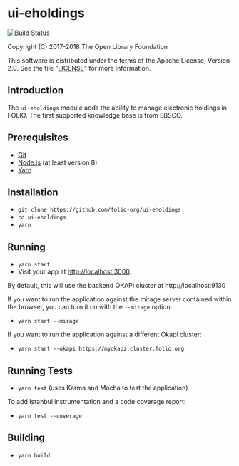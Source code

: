 # ui-eholdings

[![Build Status](https://circleci.com/gh/folio-org/ui-eholdings/tree/master.svg?style=svg)](https://circleci.com/gh/folio-org/ui-eholdings)

Copyright (C) 2017-2018 The Open Library Foundation

This software is distributed under the terms of the Apache License,
Version 2.0. See the file "[LICENSE](LICENSE)" for more information.

## Introduction
The `ui-eholdings` module adds the ability to manage electronic holdings in FOLIO. The first supported knowledge base is from EBSCO.

## Prerequisites

* [Git](https://git-scm.com/)
* [Node.js](https://nodejs.org/) (at least version 8)
* [Yarn](https://yarnpkg.com/)

## Installation

* `git clone https://github.com/folio-org/ui-eholdings`
* `cd ui-eholdings`
* `yarn`

## Running

* `yarn start`
* Visit your app at [http://localhost:3000](http://localhost:3000).

By default, this will use the backend OKAPI cluster at
http://localhost:9130

If you want to run the application against the mirage server contained
within the browser, you can turn it on with the `--mirage` option:

* `yarn start --mirage`

If you want to run the application against a different Okapi cluster:

* `yarn start --okapi https://myokapi.cluster.folio.org`

## Running Tests

* `yarn test` (uses Karma and Mocha to test the application)

To add Istanbul instrumentation and a code coverage report:
* `yarn test --coverage`

## Building

* `yarn build`
